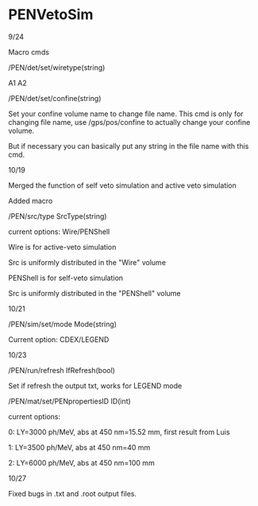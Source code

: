 # PENVetoSim

9/24

Macro cmds

/PEN/det/set/wiretype(string)

A1 A2

/PEN/det/set/confine(string)

Set your confine volume name to change file name. This cmd is only for changing file name, use /gps/pos/confine to actually change your confine volume.

But if necessary you can basically put any string in the file name with this cmd.



10/19

Merged the function of self veto simulation and active veto simulation

Added macro

/PEN/src/type SrcType(string)

current options: Wire/PENShell

Wire is for active-veto simulation

Src is uniformly distributed in the "Wire" volume

PENShell is for self-veto simulation

Src is uniformly distributed in the "PENShell" volume



10/21

/PEN/sim/set/mode Mode(string)

Current option: CDEX/LEGEND



10/23

/PEN/run/refresh IfRefresh(bool)

Set if refresh the output txt, works for LEGEND mode



/PEN/mat/set/PENpropertiesID ID(int)

current options:

0: LY=3000 ph/MeV, abs at 450 nm=15.52 mm, first result from Luis

1: LY=3500 ph/MeV, abs at 450 nm=40 mm

2: LY=6000 ph/MeV, abs at 450 nm=100 mm



10/27

Fixed bugs in .txt and .root output files.